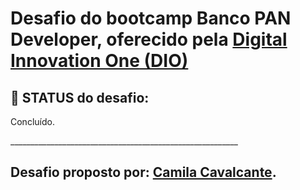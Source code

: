 <h1>Desafio do bootcamp Banco PAN Developer, oferecido pela <a href="https://dio.me/"><strong> Digital Innovation One</strong> (DIO)</a> </h1>

<h2>🎯 STATUS do desafio:</h2>
<p>Concluído.</p>


<p>_________________________________________________________</p>
<h2>Desafio proposto por:  <a href="https://github.com/cami-la">Camila Cavalcante</a>.</h2>
